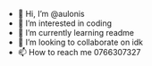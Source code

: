 - 👋 Hi, I’m @aulonis
- 👀 I’m interested in coding
- 🌱 I’m currently learning readme
- 💞️ I’m looking to collaborate on idk
- 📫 How to reach me 0766307327

<!---
aulonis/aulonis is a ✨ special ✨ repository because its `README.md` (this file) appears on your GitHub profile.
You can click the Preview link to take a look at your changes.
--->
